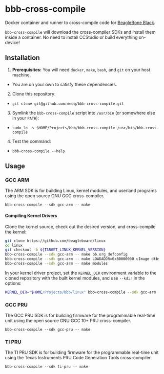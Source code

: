 # bbb-cross-compile

Docker container and runner to cross-compile code for [BeagleBone Black](https://beagleboard.org/black).

`bbb-cross-compile` will download the cross-compiler SDKs and install them inside a container.
No need to install CCStudio or build everything on-device!

## Installation

1. **Prerequisites:** You will need `docker`, `make`, `bash`, and `git` on your host machine.
  * You are on your own to satisfy these dependencies.
2. Clone this repository:
  * `git clone git@github.com:meeq/bbb-cross-compile.git`
3. Symlink the `bbb-cross-compile` script into `/usr/bin` (or somewhere else in your `PATH`):
  * `sudo ln -s $HOME/Projects/bbb/bbb-cross-compile /usr/bin/bbb-cross-compile`
4. Test the command:
  * `bbb-cross-compile --help`

## Usage

### GCC ARM

The ARM SDK is for building Linux, kernel modules, and userland programs
using the open source GNU GCC cross-compiler.

```
bbb-cross-compile --sdk gcc-arm -- make
```

#### Compiling Kernel Drivers

Clone the kernel source, check out the desired version, and cross-compile the kernel:

```sh
git clone https://github.com/beagleboard/linux
cd linux
git checkout -b ${TARGET_LINUX_KERNEL_VERSION}
bbb-cross-compile --sdk gcc-arm -- make bb.org_defconfig
bbb-cross-compile --sdk gcc-arm -- make LOADADDR=0x80000000 uImage dtbs
bbb-cross-compile --sdk gcc-arm -- make modules
```

In your kernel driver project, set the `KERNEL_DIR` environment variable to the
cloned repository with the built kernel modules, and use `--kdir` in the options:

```sh
KERNEL_DIR="$HOME/Projects/bbb/linux" bbb-cross-compile --sdk gcc-arm --kdir -- make
```

### GCC PRU

The GCC PRU SDK is for building firmware for the programmable real-time unit
using the open source GNU GCC 10+ PRU cross-compiler.

```
bbb-cross-compile --sdk gcc-pru -- make
```

### TI PRU

The TI PRU SDK is for building firmware for the programmable real-time unit
using the Texas Instruments PRU Code Generation Tools cross-compiler.

```
bbb-cross-compile --sdk ti-pru -- make
```
